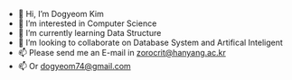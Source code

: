 - 👋 Hi, I’m Dogyeom Kim
- 👀 I’m interested in Computer Science
- 🌱 I’m currently learning Data Structure
- 💞️ I’m looking to collaborate on Database System and Artifical Inteligent
- 📫 Please send me an E-mail in zorocrit@hanyang.ac.kr
- 📫 Or dogyeom74@gmail.com

<!---
zorocrit/zorocrit is a ✨ special ✨ repository because its `README.md` (this file) appears on your GitHub profile.
You can click the Preview link to take a look at your changes.
--->
